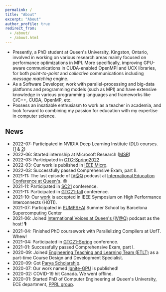 ```yaml
---
permalink: /
title: "About"
excerpt: "About"
author_profile: true
redirect_from: 
  - /about/
  - /about.html
---
```


- Presently, a PhD student at Queen's University, Kingston, Ontario, involved in working on various research areas mainly focused on performance optimizations in MPI. More specifically, improving GPU-aware communications in CUDA-enabled OpenMPI and UCX libraries, for both _point-to-point_ and _collective_ communications including _message matching_ engine.  
- As a Software Developer, work with parallel-processing and big-data platforms and programming models (such as MPI) and have extensive knowledge in various programming languages and frameworks like  C/C++, CUDA, OpenMP, etc.
- Possess an insatiable enthusiasm to work as a teacher in academia, and look forward to combining my passion for education with my expertise in computer science.

## News

- 2022-07: Participated in NVIDIA Deep Learning Institute (DLI) courses. ([1](https://courses.nvidia.com/certificates/f671de8f7a6f455f94401c8795ab03de/) & [2](https://courses.nvidia.com/certificates/6c8d2bfea2dc4d939252b942945730ad/)) 
- 2022-06: Started internship at Microsoft Research ([MSR](https://www.microsoft.com/en-us/research/))
- 2022-03: Participated in [GTC-Spring2022](https://www.nvidia.com/gtc/)
- 2022-03: Our work is published in [IEEE Micro](https://ieeexplore.ieee.org/abstract/document/9705571).
- 2022-03: Successfully passed Comprehensive Exam, part II.
- 2021-11: The last episode of [IV@Q](https://podcast.cfrc.ca/international-voices-at-queens/) podcast at [International Education Conference at Queen's](https://www.queensu.ca/conferences/internationaleducation/conference-schedule). 😞
- 2021-11: Participated in [SC21](https://sc21.supercomputing.org/) conference.
- 2021-11: Participated in [GTC21-fall](https://www.nvidia.com/en-us/gtc/) conference.
- 2021-10: Our [work](https://ieeexplore.ieee.org/abstract/document/9547041) is accepted in IEEE Symposium on High Performance Interconnects (HOTI).
- 2021-07: Participated in [PUMPS+AI](https://pumps.bsc.es/2021/) Summer School by Barcelona Supercomputing Center
- 2021-06: Joined [International Voices at Queen's (IV@Q)](https://podcast.cfrc.ca/international-voices-at-queens/) podcast as the host! 🎙️
- 2021-04: Finished PhD coursework with Parallelizing Compilers at UofT. Whew!
- 2021-04: Participated in [GTC21-Spring](https://www.nvidia.com/en-us/gtc/) conference.
- 2021-01: Successfully passed Comprehensive Exam, part I.
- 2020-09: Joined [Engineering Teaching and Learning Team (ETLT)](https://engineering.queensu.ca/About/teaching-and-learning/team.html) as a part-time Course Design and Development Specialist.
- 2020-09: Got [Parya Scholarship](http://paryascholarship.com/).
- 2020-07: Our work named [Ignite-GPU](https://link.springer.com/article/10.1007%2Fs11227-020-03390-z) is published!
- 2020-02: COVID-19 hit Canada. We went offline. 
- 2020-01: Started PhD of Computer Engineering at Queen's University, ECE department, [PPRL group](https://www.queensu.ca/academia/afsahi/pprl/).
